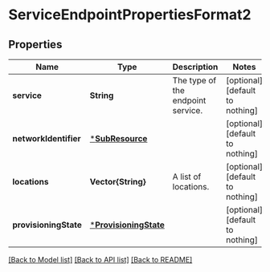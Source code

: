 # ServiceEndpointPropertiesFormat2


## Properties
Name | Type | Description | Notes
------------ | ------------- | ------------- | -------------
**service** | **String** | The type of the endpoint service. | [optional] [default to nothing]
**networkIdentifier** | [***SubResource**](SubResource.md) |  | [optional] [default to nothing]
**locations** | **Vector{String}** | A list of locations. | [optional] [default to nothing]
**provisioningState** | [***ProvisioningState**](ProvisioningState.md) |  | [optional] [default to nothing]


[[Back to Model list]](../README.md#models) [[Back to API list]](../README.md#api-endpoints) [[Back to README]](../README.md)


